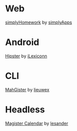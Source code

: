Web
===
[simplyHomework](https://www.simplyhomework.nl) by [simplyApps](http://www.simplyapps.nl)

Android
===
[Hipster](https://github.com/iLexiconn/Hipster) by [iLexiconn](https://github.com/iLexiconn)

CLI
===
[MahGister](https://github.com/lieuwex/MahGister) by [lieuwex](https://github.com/lieuwex)

Headless
===
[Magister Calendar](https://github.com/lesander/magister-calendar) by [lesander](https://github.com/lesander)
